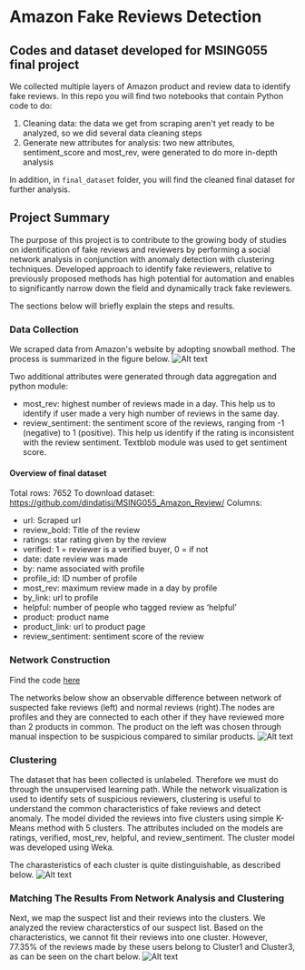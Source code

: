 # Amazon Fake Reviews Detection
## Codes and dataset developed for MSING055 final project
We collected multiple layers of Amazon product and review data to identify fake reviews. In this repo you will find two notebooks that contain Python code to do:
1. Cleaning data: the data we get from scraping aren't yet ready to be analyzed, so we did several data cleaning steps
2. Generate new attributes for analysis: two new attributes, sentiment_score and most_rev, were generated to do more in-depth analysis

In addition, in `final_dataset` folder, you will find the cleaned final dataset for further analysis.


## Project Summary
The purpose of this project is to contribute to the growing body of studies on identification of fake reviews and reviewers by performing a social network analysis in conjunction with anomaly detection with clustering techniques. Developed approach to identify fake reviewers, relative to previously proposed methods has high potential for automation and enables to significantly narrow down the field and dynamically track fake reviewers. 

The sections below will briefly explain the steps and results.

### Data Collection
We scraped data from Amazon's website by adopting snowball method. The process is summarized in the figure below.
![Alt text](https://lh6.googleusercontent.com/s1VfNvgrKoC3DCCqfGruf_5ln49LQBbqKuymrHEd9gc3Z9MoZhtnVX5zHePoAGjsOtOHbneOO3AMbQ=w1440-h731-rw)

Two additional attributes were generated through data aggregation and python module:
- most_rev: highest number of reviews made in a day. This help us to identify if user made a very high number of reviews in the same day. 
- review_sentiment: the sentiment score of the reviews, ranging from -1 (negative) to 1 (positive). This help us identify if the rating is inconsistent with the review sentiment. Textblob module was used to get sentiment score.

#### Overview of final dataset
Total rows: 7652
To download dataset: https://github.com/dindatisi/MSING055_Amazon_Review/
Columns:
- url: Scraped url
- review_bold: Title of the review
- ratings: star rating given by the review
- verified: 1 = reviewer is a verified buyer, 0 = if not
- date: date review was made
- by: name associated with profile 
- profile_id: ID number of profile 
- most_rev: maximum review made in a day by profile
- by_link: url to profile
- helpful: number of people who tagged review as ‘helpful’
- product: product name
- product_link: url to product page
- review_sentiment: sentiment score of the review

### Network Construction
Find the code [here](https://github.com/Maytudboon/MSING055)

The networks below show an observable difference between network of suspected fake reviews (left) and normal reviews (right).The nodes are profiles and they are connected to each other if they have reviewed more than 2 products in common. The product on the left was chosen through manual inspection to be suspicious compared to similar products.
![Alt text](https://lh4.googleusercontent.com/LFW1em7SuPYPmb_n8G0WyVoOTzjCCPLyDgdVoMxIx-s7LP9CW0XG8PkKZIdmNtXVEyVQn4RsMMOjdQ=w1440-h731-rw)

### Clustering
The dataset that has been collected is unlabeled. Therefore we must do through the unsupervised learning path. While the network visualization is used to identify sets of suspicious reviewers, clustering is useful to understand the common characteristics of fake reviews and detect anomaly. The model divided the reviews into five clusters using simple K-Means method with 5 clusters. The attributes included on the models are ratings, verified, most_rev, helpful, and review_sentiment. The cluster model was developed using Weka. 

The charasteristics of each cluster is quite distinguishable, as described below.
![Alt text](https://lh3.googleusercontent.com/jgtEX_V9frcGTGxkZBP9va8iRWRpOUuq-8Gjw_Qv44XlpL3UFICYOCxb1tg2boJrhsrFHlTnR0vgVQ=w1440-h731-rw)

### Matching The Results From Network Analysis and Clustering
Next, we map the suspect list and their reviews into the clusters. We analyzed the review characterstics of our suspect list. Based on the characteristics, we cannot fit their reviews into one cluster. However, 77.35% of the reviews made by these users belong to Cluster1 and Cluster3, as can be seen on the chart below.
![Alt text](https://lh5.googleusercontent.com/toSz7UNLvw5MRClBAFZnmzChv0JQdLBl17dDz-2kquYL6VjgOgQi58q8mTm3_FyFSIZTSfsC9fZSrg=w1440-h731)





